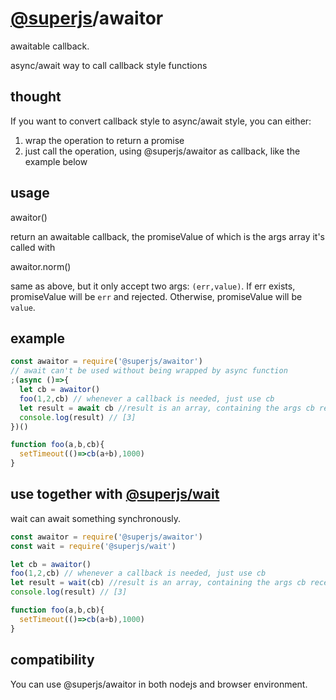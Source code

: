# [@superjs](https://www.npmjs.com/org/superjs)/awaitor
awaitable callback. 

async/await way to call callback style functions

## thought
If you want to convert callback style to async/await style, you can either:
1. wrap the operation to return a promise
2. just call the operation, using @superjs/awaitor as callback, like the example below  

## usage
awaitor()

return an awaitable callback, the promiseValue of which is the args array it's called with 

awaitor.norm()

same as above, but it only accept two args: `(err,value)`. If err exists, promiseValue will be `err` and rejected. 
Otherwise, promiseValue will be `value`. 
## example

```javascript
const awaitor = require('@superjs/awaitor')
// await can't be used without being wrapped by async function
;(async ()=>{
  let cb = awaitor()
  foo(1,2,cb) // whenever a callback is needed, just use cb
  let result = await cb //result is an array, containing the args cb received
  console.log(result) // [3]
})()

function foo(a,b,cb){
  setTimeout(()=>cb(a+b),1000)
}
```

## use together with [@superjs/wait](https://www.npmjs.com/package/@superjs/wait)

wait can await something synchronously. 

```javascript
const awaitor = require('@superjs/awaitor')
const wait = require('@superjs/wait')

let cb = awaitor()
foo(1,2,cb) // whenever a callback is needed, just use cb
let result = wait(cb) //result is an array, containing the args cb received
console.log(result) // [3]

function foo(a,b,cb){
  setTimeout(()=>cb(a+b),1000)
}
```

## compatibility
You can use @superjs/awaitor in both nodejs and browser environment.
